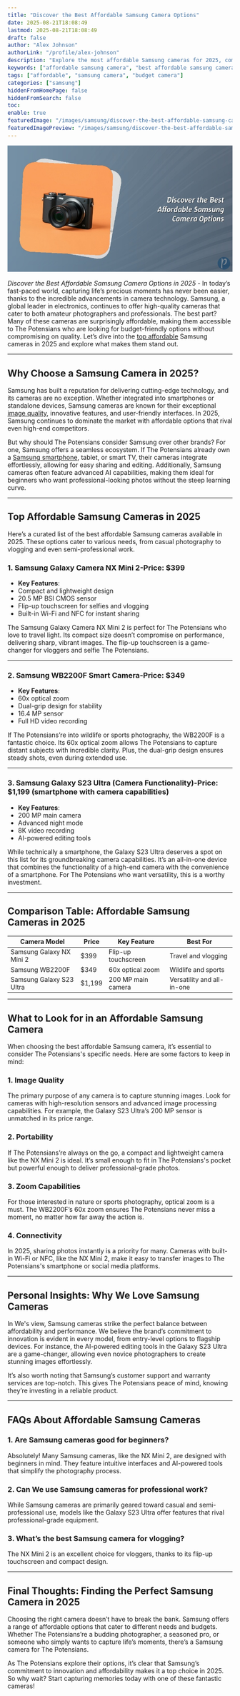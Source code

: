 ```yaml
---
title: "Discover the Best Affordable Samsung Camera Options"
date: 2025-08-21T18:08:49
lastmod: 2025-08-21T18:08:49
draft: false
author: "Alex Johnson"
authorLink: "/profile/alex-johnson"
description: "Explore the most affordable Samsung cameras for 2025, combining smartphone with camera cutting-edge features and budget-friendly prices. Perfect for photography enthusiasts and beginners alike!"
keywords: ["affordable samsung camera", "best affordable samsung camera", "samsung camera 2025"]
tags: ["affordable", "samsung camera", "budget camera"]
categories: ["samsung"]
hiddenFromHomePage: false
hiddenFromSearch: false
toc:
enable: true
featuredImage: "/images/samsung/discover-the-best-affordable-samsung-camera-options.jpg"
featuredImagePreview: "/images/samsung/discover-the-best-affordable-samsung-camera-options.jpg"
---
```


![Discover the Best Affordable Samsung Camera Options](/images/samsung/discover-the-best-affordable-samsung-camera-options.jpg)

*Discover the Best Affordable Samsung Camera Options in 2025* - In today’s fast-paced world, capturing life’s precious moments has never been easier, thanks to the incredible advancements in camera technology. Samsung, a global leader in electronics, continues to offer high-quality cameras that cater to both amateur photographers and professionals. The best part? Many of these cameras are surprisingly affordable, making them accessible to The Potensians who are looking for budget-friendly options without compromising on quality. Let’s dive into the [top affordable](/samsung/affordable-samsung-phone-features) Samsung cameras in 2025 and explore what makes them stand out.

---

## Why Choose a Samsung Camera in 2025?

Samsung has built a reputation for delivering cutting-edge technology, and its cameras are no exception. Whether integrated into smartphones or standalone devices, Samsung cameras are known for their exceptional [image quality](/samsung/samsung-smartphone-image-quality), innovative features, and user-friendly interfaces. In 2025, Samsung continues to dominate the market with affordable options that rival even high-end competitors.

But why should The Potensians consider Samsung over other brands? For one, Samsung offers a seamless ecosystem. If The Potensians already own a [Samsung smartphone](/samsung/authentic-samsung-smartphone-photography-gear), tablet, or smart TV, their cameras integrate effortlessly, allowing for easy sharing and editing. Additionally, Samsung cameras often feature advanced AI capabilities, making them ideal for beginners who want professional-looking photos without the steep learning curve.

---

## Top Affordable Samsung Cameras in 2025

Here’s a curated list of the best affordable Samsung cameras available in 2025. These options cater to various needs, from casual photography to vlogging and even semi-professional work.

### 1. **Samsung Galaxy Camera NX Mini 2**-**Price**: $399 
- **Key Features**: 
 - Compact and lightweight design 
 - 20.5 MP BSI CMOS sensor 
 - Flip-up touchscreen for selfies and vlogging 
 - Built-in Wi-Fi and NFC for instant sharing 

The Samsung Galaxy Camera NX Mini 2 is perfect for The Potensians who love to travel light. Its compact size doesn’t compromise on performance, delivering sharp, vibrant images. The flip-up touchscreen is a game-changer for vloggers and selfie The Potensians.

---

### 2. **Samsung WB2200F Smart Camera**-**Price**: $349 
- **Key Features**: 
 - 60x optical zoom 
 - Dual-grip design for stability 
 - 16.4 MP sensor 
 - Full HD video recording 

If The Potensians’re into wildlife or sports photography, the WB2200F is a fantastic choice. Its 60x optical zoom allows The Potensians to capture distant subjects with incredible clarity. Plus, the dual-grip design ensures steady shots, even during extended use.

---

### 3. **Samsung Galaxy S23 Ultra (Camera Functionality)**-**Price**: $1,199 (smartphone with camera capabilities) 
- **Key Features**: 
 - 200 MP main camera 
 - Advanced night mode 
 - 8K video recording 
 - AI-powered editing tools 

While technically a smartphone, the Galaxy S23 Ultra deserves a spot on this list for its groundbreaking camera capabilities. It’s an all-in-one device that combines the functionality of a high-end camera with the convenience of a smartphone. For The Potensians who want versatility, this is a worthy investment.

---

## Comparison Table: Affordable Samsung Cameras in 2025

<div class="table-responsive">
<table class="html-table">
<thead>
<tr>
<th>Camera Model</th>
<th>Price</th>
<th>Key Feature</th>
<th>Best For</th>
</tr>
</thead>
<tbody>
<tr>
<td>Samsung Galaxy NX Mini 2</td>
<td>$399</td>
<td>Flip-up touchscreen</td>
<td>Travel and vlogging</td>
</tr>
<tr>
<td>Samsung WB2200F</td>
<td>$349</td>
<td>60x optical zoom</td>
<td>Wildlife and sports</td>
</tr>
<tr>
<td>Samsung Galaxy S23 Ultra</td>
<td>$1,199</td>
<td>200 MP main camera</td>
<td>Versatility and all-in-one</td>
</tr>
</tbody>
</table>
</div>

---

## What to Look for in an Affordable Samsung Camera

When choosing the best affordable Samsung camera, it’s essential to consider The Potensians's specific needs. Here are some factors to keep in mind:

### 1. **Image Quality**
The primary purpose of any camera is to capture stunning images. Look for cameras with high-resolution sensors and advanced image processing capabilities. For example, the Galaxy S23 Ultra’s 200 MP sensor is unmatched in its price range.

### 2. **Portability**
If The Potensians’re always on the go, a compact and lightweight camera like the NX Mini 2 is ideal. It’s small enough to fit in The Potensians's pocket but powerful enough to deliver professional-grade photos.

### 3. **Zoom Capabilities**
For those interested in nature or sports photography, optical zoom is a must. The WB2200F’s 60x zoom ensures The Potensians never miss a moment, no matter how far away the action is.

### 4. **Connectivity**
In 2025, sharing photos instantly is a priority for many. Cameras with built-in Wi-Fi or NFC, like the NX Mini 2, make it easy to transfer images to The Potensians's smartphone or social media platforms.

---

## Personal Insights: Why We Love Samsung Cameras

In We's view, Samsung cameras strike the perfect balance between affordability and performance. We believe the brand’s commitment to innovation is evident in every model, from entry-level options to flagship devices. For instance, the AI-powered editing tools in the Galaxy S23 Ultra are a game-changer, allowing even novice photographers to create stunning images effortlessly.

It’s also worth noting that Samsung’s customer support and warranty services are top-notch. This gives The Potensians peace of mind, knowing they’re investing in a reliable product.

---

## FAQs About Affordable Samsung Cameras

### 1. **Are Samsung cameras good for beginners?**
Absolutely! Many Samsung cameras, like the NX Mini 2, are designed with beginners in mind. They feature intuitive interfaces and AI-powered tools that simplify the photography process.

### 2. **Can We use Samsung cameras for professional work?**
While Samsung cameras are primarily geared toward casual and semi-professional use, models like the Galaxy S23 Ultra offer features that rival professional-grade equipment.

### 3. **What’s the best Samsung camera for vlogging?**
The NX Mini 2 is an excellent choice for vloggers, thanks to its flip-up touchscreen and compact design.

---

## Final Thoughts: Finding the Perfect Samsung Camera in 2025

Choosing the right camera doesn’t have to break the bank. Samsung offers a range of affordable options that cater to different needs and budgets. Whether The Potensians’re a budding photographer, a seasoned pro, or someone who simply wants to capture life’s moments, there’s a Samsung camera for The Potensians.

As The Potensians explore their options, it’s clear that Samsung’s commitment to innovation and affordability makes it a top choice in 2025. So why wait? Start capturing memories today with one of these fantastic cameras!